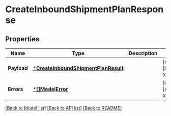 # CreateInboundShipmentPlanResponse

## Properties
Name | Type | Description | Notes
------------ | ------------- | ------------- | -------------
**Payload** | [***CreateInboundShipmentPlanResult**](CreateInboundShipmentPlanResult.md) |  | [optional] [default to null]
**Errors** | [***[]ModelError**](array.md) |  | [optional] [default to null]

[[Back to Model list]](../README.md#documentation-for-models) [[Back to API list]](../README.md#documentation-for-api-endpoints) [[Back to README]](../README.md)

